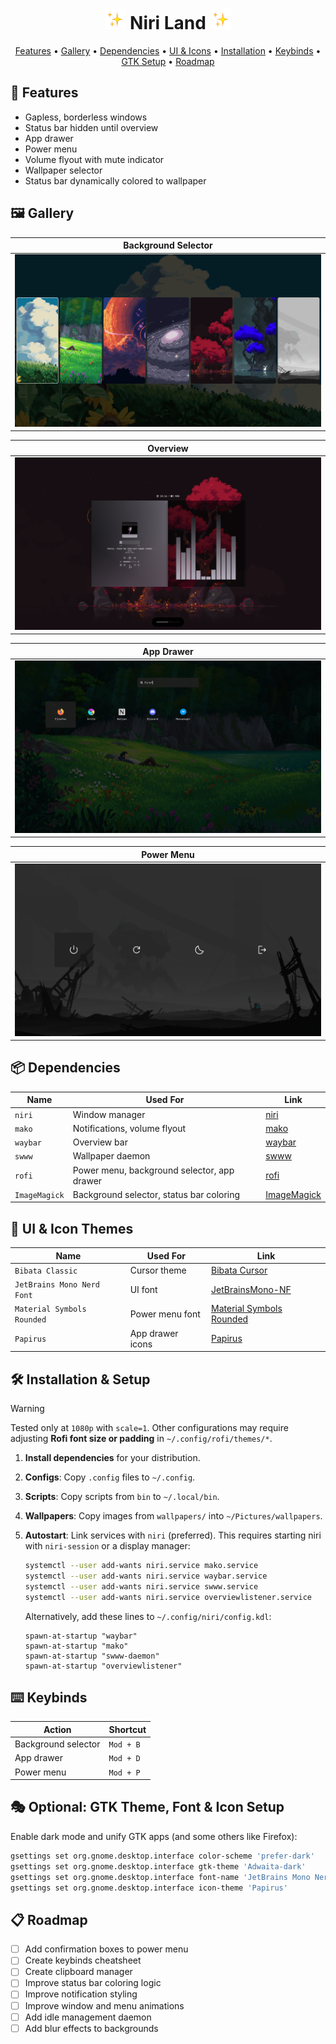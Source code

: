 <h1 align="center">
  <img src="./assets/sparkles.webp" alt="✨" width="33"/>
  Niri Land
  <img src="./assets/sparkles.webp" alt="✨" width="33"/>
</h1>

<p align="center">
   <a href="#-features">Features</a> • 
   <a href="#-gallery">Gallery</a> • 
   <a href="#-dependencies">Dependencies</a> • 
   <a href="#-ui--icon-themes">UI & Icons</a> • 
   <a href="#%EF%B8%8F-installation--setup">Installation</a> • 
   <a href="#%EF%B8%8F-keybinds">Keybinds</a> • 
   <a href="#-optional-gtk-theme-font--icon-setup">GTK Setup</a> •
  <a href="#-roadmap">Roadmap</a>
</p>

## 🚀 Features 

- Gapless, borderless windows  
- Status bar hidden until overview  
- App drawer  
- Power menu  
- Volume flyout with mute indicator  
- Wallpaper selector  
- Status bar dynamically colored to wallpaper  
  
## 🖼 Gallery

| Background Selector |
|--------------------|
| ![Background Selector](./assets/bgselector.png) |

| Overview |
|---------|
| ![Overview](./assets/overview.png) |

| App Drawer |
|------------|
| ![App Drawer](./assets/appdrawer.png) |

| Power Menu |
|-----------|
| ![Power Menu](./assets/powermenu.png) |



## 📦 Dependencies

| Name          | Used For                                    | Link                                                      |
| ------------- | ------------------------------------------- | --------------------------------------------------------- |
| `niri`        | Window manager                              | [niri](https://github.com/YaLTeR/niri)                    |
| `mako`        | Notifications, volume flyout                | [mako](https://github.com/emersion/mako)                  |
| `waybar`      | Overview bar                                | [waybar](https://github.com/Alexays/Waybar)               |
| `swww`        | Wallpaper daemon                            | [swww](https://github.com/Horus645/swww)                  |
| `rofi`        | Power menu, background selector, app drawer | [rofi](https://github.com/davatorium/rofi)                |
| `ImageMagick` | Background selector, status bar coloring    | [ImageMagick](https://github.com/ImageMagick/ImageMagick) |

## 🎨 UI & Icon Themes

| Name                       | Used For                 | Link                                                                                                 |
| -------------------------- | ------------------------ | ---------------------------------------------------------------------------------------------------- |
| `Bibata Classic`           | Cursor theme             | [Bibata Cursor](https://github.com/ful1e5/Bibata_Cursor)                                             |
| `JetBrains Mono Nerd Font` | UI font                  | [JetBrainsMono-NF](https://github.com/ryanoasis/nerd-fonts)                                          |
| `Material Symbols Rounded` | Power menu font          | [Material Symbols Rounded](https://github.com/google/material-design-icons/tree/master/variablefont) |
| `Papirus`                  | App drawer icons         | [Papirus](https://github.com/PapirusDevelopmentTeam/papirus-icon-theme)                              |

## 🛠️ Installation & Setup

> [!WARNING]  
> Tested only at `1080p` with `scale=1`. Other configurations may require adjusting **Rofi font size or padding** in `~/.config/rofi/themes/*`.


1. **Install dependencies** for your distribution.
2. **Configs**: Copy `.config` files to `~/.config`.
3. **Scripts**: Copy scripts from `bin` to `~/.local/bin`.
4. **Wallpapers**: Copy images from `wallpapers/` into `~/Pictures/wallpapers`.
5. **Autostart**: Link services with `niri` (preferred). This requires starting niri with `niri-session` or a display manager:

   ```bash
   systemctl --user add-wants niri.service mako.service
   systemctl --user add-wants niri.service waybar.service
   systemctl --user add-wants niri.service swww.service
   systemctl --user add-wants niri.service overviewlistener.service
   ```

   Alternatively, add these lines to `~/.config/niri/config.kdl`:

   ```kdl
   spawn-at-startup "waybar"
   spawn-at-startup "mako"
   spawn-at-startup "swww-daemon"
   spawn-at-startup "overviewlistener"
   ```

## ⌨️ Keybinds

| Action              | Shortcut  |
| ------------------- | --------- |
| Background selector | `Mod + B` |
| App drawer          | `Mod + D` |
| Power menu          | `Mod + P` |

## 🎭 Optional: GTK Theme, Font & Icon Setup

Enable dark mode and unify GTK apps (and some others like Firefox):

```bash
gsettings set org.gnome.desktop.interface color-scheme 'prefer-dark'
gsettings set org.gnome.desktop.interface gtk-theme 'Adwaita-dark'
gsettings set org.gnome.desktop.interface font-name 'JetBrains Mono Nerd Font 11'
gsettings set org.gnome.desktop.interface icon-theme 'Papirus'
```
## 📋 Roadmap
- [ ] Add confirmation boxes to power menu
- [ ] Create keybinds cheatsheet
- [ ] Create clipboard manager
- [ ] Improve status bar coloring logic
- [ ] Improve notification styling
- [ ] Improve window and menu animations
- [ ] Add idle management daemon
- [ ] Add blur effects to backgrounds
